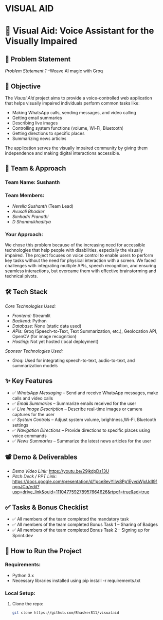 # VISUAL AID
# 🚀 Visual Aid: Voice Assistant for the Visually Impaired

## 📌 Problem Statement
*Problem Statement 1* –Weave AI magic with Groq
## 🎯 Objective
The *Visual Aid* project aims to provide a voice-controlled web application that helps visually impaired individuals perform common tasks like:
- Making WhatsApp calls, sending messages, and video calling
- Getting email summaries
- Describing live images
- Controlling system functions (volume, Wi-Fi, Bluetooth)
- Getting directions to specific places
- Summarizing news articles

The application serves the visually impaired community by giving them independence and making digital interactions accessible.

## 🧠 Team & Approach

### Team Name: Sushanth

### Team Members:
- *Nerella Sushanth* (Team Lead)
- *Avusali Bhasker*
- *Simhadri Pranathi*
- *D Shanmukhaditya*

### Your Approach:
We chose this problem because of the increasing need for accessible technologies that help people with disabilities, especially the visually impaired. The project focuses on voice control to enable users to perform key tasks without the need for physical interaction with a screen. We faced challenges with integrating multiple APIs, speech recognition, and ensuring seamless interactions, but overcame them with effective brainstorming and technical pivots.

## 🛠 Tech Stack
*Core Technologies Used:*
- *Frontend:* Streamlit
- *Backend:* Python 
- *Database:* None (static data used)
- *APIs:* Groq (Speech-to-Text, Text Summarization, etc.), Geolocation API, OpenCV (for image recognition)
- *Hosting:* Not yet hosted (local deployment)

*Sponsor Technologies Used:*
- *Groq:* Used for integrating speech-to-text, audio-to-text, and summarization models

## ✨ Key Features
- ✅ *WhatsApp Messaging* – Send and receive WhatsApp messages, make calls and video calls
- ✅ *Email Summaries* – Summarize emails received for the user
- ✅ *Live Image Description* – Describe real-time images or camera captures for the user
- ✅ *System Controls* – Adjust system volume, brightness,Wi-Fi, Bluetooth settings
- ✅ *Navigation Directions* – Provide directions to specific places using voice commands
- ✅ *News Summaries* – Summarize the latest news articles for the user

## 📽 Demo & Deliverables
- *Demo Video Link:* https://youtu.be/29jkdpDs13U
- *Pitch Deck / PPT Link:* https://docs.google.com/presentation/d/1pce8evYIIw8Pp1EyvpWjxUdI91ngnJCq/edit?usp=drive_link&ouid=111047759278957664626&rtpof=true&sd=true

## ✅ Tasks & Bonus Checklist
- ✅ All members of the team completed the mandatory task
- ✅ All members of the team completed Bonus Task 1 – Sharing of Badges
- ✅ All members of the team completed Bonus Task 2 – Signing up for Sprint.dev

## 🧪 How to Run the Project

### Requirements:
- Python 3.x
- Necessary libraries installed using pip install -r requirements.txt

### Local Setup:
1. Clone the repo:
   ```bash
   git clone https://github.com/Bhasker811/visualaid
